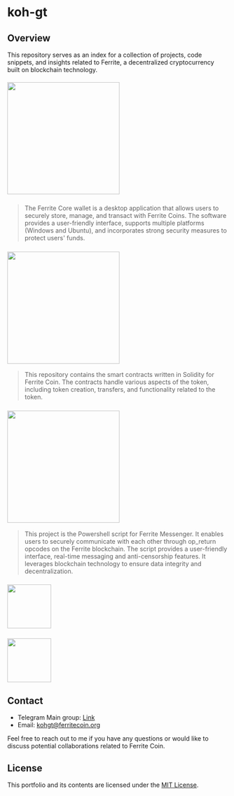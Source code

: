 # koh-gt

## Overview
This repository serves as an index for a collection of projects, code snippets, and insights related to Ferrite, a decentralized cryptocurrency built on blockchain technology.
##### <p align=left><a href="https://github.com/koh-gt/ferrite-core/" target="_blank"><img width=256 src="https://github.com/koh-gt/ferrite-core/assets/101822992/bddf138c-659d-45cb-83ee-dbc783bffd18" /></a></p>
> The Ferrite Core wallet is a desktop application that allows users to securely store, manage, and transact with Ferrite Coins. The software provides a user-friendly interface, supports multiple platforms (Windows and Ubuntu), and incorporates strong security measures to protect users' funds.


### <a href="https://github.com/koh-gt/wrapped-ferrite/" target="_blank"><img width=256 src="https://github.com/koh-gt/koh-gt/assets/101822992/43e668a8-adce-4b86-a765-2a4bde073f9b" /></a>
> This repository contains the smart contracts written in Solidity for Ferrite Coin. The contracts handle various aspects of the token, including token creation, transfers, and functionality related to the token.

### <a href="https://github.com/koh-gt/ferritext/" target="_blank"><img width=256 src="https://github.com/koh-gt/koh-gt/assets/101822992/9d906c80-3eb1-49d3-a3e7-57fd94d0530e" /></a>
> This project is the Powershell script for Ferrite Messenger. It enables users to securely communicate with each other through op_return opcodes on the Ferrite blockchain. The script provides a user-friendly interface, real-time messaging and anti-censorship features. It leverages blockchain technology to ensure data integrity and decentralization.

### <a href="https://github.com/koh-gt/electrum-fec/" target="_blank"><img width=100 src="https://github.com/koh-gt/koh-gt/assets/101822992/8ecdcc72-0e34-446b-b8db-82c2d04fb69c" /></a>

### <a href="https://github.com/koh-gt/electrumx/" target="_blank"><img width=100 src="https://github.com/koh-gt/koh-gt/assets/101822992/8ecdcc72-0e34-446b-b8db-82c2d04fb69c" /></a>


  
## Contact

- Telegram Main group: [Link](https://t.me/ferrite_core)
- Email: [kohgt@ferritecoin.org](mailto:kohgt@ferritecoin.org)

Feel free to reach out to me if you have any questions or would like to discuss potential collaborations related to Ferrite Coin.

## License

This portfolio and its contents are licensed under the [MIT License](LICENSE).
